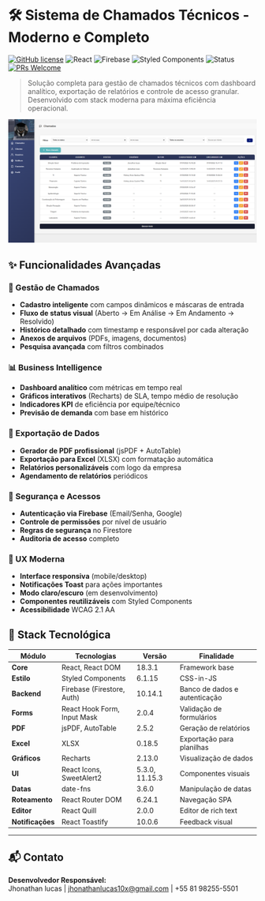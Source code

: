 # 🛠️ Sistema de Chamados Técnicos - Moderno e Completo

[![GitHub license](https://img.shields.io/github/license/seu-usuario/sistema-de-chamados)](LICENSE)
![React](https://img.shields.io/badge/react-18.3.1-%2361DAFB)
![Firebase](https://img.shields.io/badge/firebase-10.14.1-%23FFCA28)
![Styled Components](https://img.shields.io/badge/styled--components-6.1.15-%23DB7093)
![Status](https://img.shields.io/badge/status-em%20desenvolvimento-yellow)
[![PRs Welcome](https://img.shields.io/badge/PRs-welcome-brightgreen.svg)](https://github.com/seu-usuario/sistema-de-chamados/pulls)

> Solução completa para gestão de chamados técnicos com dashboard analítico, exportação de relatórios e controle de acesso granular. Desenvolvido com stack moderna para máxima eficiência operacional.

![Dashboard Preview](./src/assets/painel.png)

## ✨ Funcionalidades Avançadas

### 🎯 Gestão de Chamados
- **Cadastro inteligente** com campos dinâmicos e máscaras de entrada
- **Fluxo de status visual** (Aberto → Em Análise → Em Andamento → Resolvido)
- **Histórico detalhado** com timestamp e responsável por cada alteração
- **Anexos de arquivos** (PDFs, imagens, documentos)
- **Pesquisa avançada** com filtros combinados

### 📊 Business Intelligence
- **Dashboard analítico** com métricas em tempo real
- **Gráficos interativos** (Recharts) de SLA, tempo médio de resolução
- **Indicadores KPI** de eficiência por equipe/técnico
- **Previsão de demanda** com base em histórico

### 📑 Exportação de Dados
- **Gerador de PDF profissional** (jsPDF + AutoTable)
- **Exportação para Excel** (XLSX) com formatação automática
- **Relatórios personalizáveis** com logo da empresa
- **Agendamento de relatórios** periódicos

### 🔐 Segurança e Acessos
- **Autenticação via Firebase** (Email/Senha, Google)
- **Controle de permissões** por nível de usuário
- **Regras de segurança** no Firestore
- **Auditoria de acesso** completo

### 🎨 UX Moderna
- **Interface responsiva** (mobile/desktop)
- **Notificações Toast** para ações importantes
- **Modo claro/escuro** (em desenvolvimento)
- **Componentes reutilizáveis** com Styled Components
- **Acessibilidade** WCAG 2.1 AA

## 🚀 Stack Tecnológica

| Módulo | Tecnologias | Versão | Finalidade |
|--------|------------|--------|------------|
| **Core** | React, React DOM | 18.3.1 | Framework base |
| **Estilo** | Styled Components | 6.1.15 | CSS-in-JS |
| **Backend** | Firebase (Firestore, Auth) | 10.14.1 | Banco de dados e autenticação |
| **Forms** | React Hook Form, Input Mask | 2.0.4 | Validação de formulários |
| **PDF** | jsPDF, AutoTable | 2.5.2 | Geração de relatórios |
| **Excel** | XLSX | 0.18.5 | Exportação para planilhas |
| **Gráficos** | Recharts | 2.13.0 | Visualização de dados |
| **UI** | React Icons, SweetAlert2 | 5.3.0, 11.15.3 | Componentes visuais |
| **Datas** | date-fns | 3.6.0 | Manipulação de datas |
| **Roteamento** | React Router DOM | 6.24.1 | Navegação SPA |
| **Editor** | React Quill | 2.0.0 | Editor de rich text |
| **Notificações** | React Toastify | 10.0.6 | Feedback visual |

---

## 📬 Contato

**Desenvolvedor Responsável:**  
Jhonathan lucas | jhonathanlucas10x@gmail.com | +55 81 98255-5501